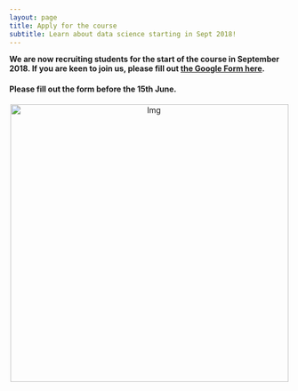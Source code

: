 ```yaml
---
layout: page
title: Apply for the course
subtitle: Learn about data science starting in Sept 2018!
---
```


__We are now recruiting students for the start of the course in September 2018. If you are keen to join us, please fill out <a href="https://docs.google.com/forms/d/e/1FAIpQLSdy84q8WVpHhBGur5sC8uX37pjlygmaw3hT7BmucnsMpuQTgw/viewform" target="_blank">the Google Form here</a>.__

#### Please fill out the form before the 15th June.

<center> <img src="{{ site.baseurl }}/img/Coding-Club-collage.jpg" alt="Img" style="width: 500px;"/> </center>
